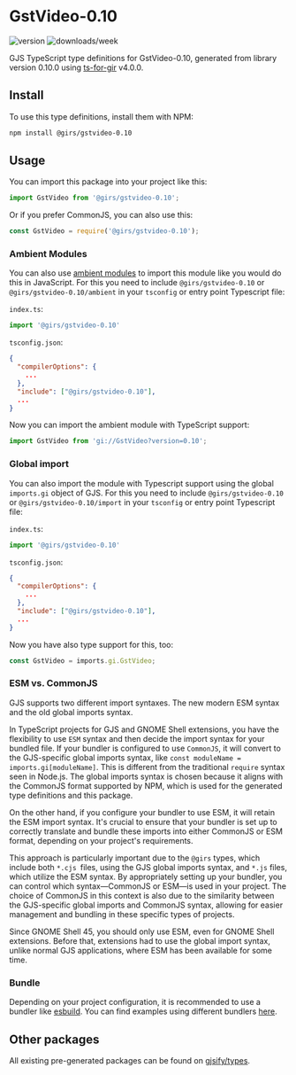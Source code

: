 
# GstVideo-0.10

![version](https://img.shields.io/npm/v/@girs/gstvideo-0.10)
![downloads/week](https://img.shields.io/npm/dw/@girs/gstvideo-0.10)


GJS TypeScript type definitions for GstVideo-0.10, generated from library version 0.10.0 using [ts-for-gir](https://github.com/gjsify/ts-for-gir) v4.0.0.


## Install

To use this type definitions, install them with NPM:
```bash
npm install @girs/gstvideo-0.10
```

## Usage

You can import this package into your project like this:
```ts
import GstVideo from '@girs/gstvideo-0.10';
```

Or if you prefer CommonJS, you can also use this:
```ts
const GstVideo = require('@girs/gstvideo-0.10');
```

### Ambient Modules

You can also use [ambient modules](https://github.com/gjsify/ts-for-gir/tree/main/packages/cli#ambient-modules) to import this module like you would do this in JavaScript.
For this you need to include `@girs/gstvideo-0.10` or `@girs/gstvideo-0.10/ambient` in your `tsconfig` or entry point Typescript file:

`index.ts`:
```ts
import '@girs/gstvideo-0.10'
```

`tsconfig.json`:
```json
{
  "compilerOptions": {
    ...
  },
  "include": ["@girs/gstvideo-0.10"],
  ...
}
```

Now you can import the ambient module with TypeScript support: 

```ts
import GstVideo from 'gi://GstVideo?version=0.10';
```

### Global import

You can also import the module with Typescript support using the global `imports.gi` object of GJS.
For this you need to include `@girs/gstvideo-0.10` or `@girs/gstvideo-0.10/import` in your `tsconfig` or entry point Typescript file:

`index.ts`:
```ts
import '@girs/gstvideo-0.10'
```

`tsconfig.json`:
```json
{
  "compilerOptions": {
    ...
  },
  "include": ["@girs/gstvideo-0.10"],
  ...
}
```

Now you have also type support for this, too:

```ts
const GstVideo = imports.gi.GstVideo;
```


### ESM vs. CommonJS

GJS supports two different import syntaxes. The new modern ESM syntax and the old global imports syntax.

In TypeScript projects for GJS and GNOME Shell extensions, you have the flexibility to use `ESM` syntax and then decide the import syntax for your bundled file. If your bundler is configured to use `CommonJS`, it will convert to the GJS-specific global imports syntax, like `const moduleName = imports.gi[moduleName]`. This is different from the traditional `require` syntax seen in Node.js. The global imports syntax is chosen because it aligns with the CommonJS format supported by NPM, which is used for the generated type definitions and this package.

On the other hand, if you configure your bundler to use ESM, it will retain the ESM import syntax. It's crucial to ensure that your bundler is set up to correctly translate and bundle these imports into either CommonJS or ESM format, depending on your project's requirements.

This approach is particularly important due to the `@girs` types, which include both `*.cjs `files, using the GJS global imports syntax, and `*.js` files, which utilize the ESM syntax. By appropriately setting up your bundler, you can control which syntax—CommonJS or ESM—is used in your project. The choice of CommonJS in this context is also due to the similarity between the GJS-specific global imports and CommonJS syntax, allowing for easier management and bundling in these specific types of projects.

Since GNOME Shell 45, you should only use ESM, even for GNOME Shell extensions. Before that, extensions had to use the global import syntax, unlike normal GJS applications, where ESM has been available for some time.

### Bundle

Depending on your project configuration, it is recommended to use a bundler like [esbuild](https://esbuild.github.io/). You can find examples using different bundlers [here](https://github.com/gjsify/ts-for-gir/tree/main/examples).

## Other packages

All existing pre-generated packages can be found on [gjsify/types](https://github.com/gjsify/types).

